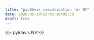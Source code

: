 ```yaml
---
title: "pyLDAvis visualisation for NV"
date: 2020-05-30T23:45:10+05:30
draft: true
---
```


{{< pyldavis NV>}}